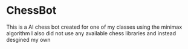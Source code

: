 # ChessBot
This is a AI chess bot created for one of my classes using the minimax algorithm I also did not use any available chess libraries and instead desgined my own
